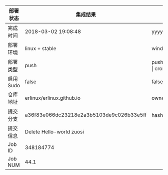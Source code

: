 部署状态 | 集成结果 | 参考值
---|---|---
完成时间 | 2018-03-02 19:08:48 | yyyy-mm-dd hh:mm:ss
部署环境 | linux + stable | window \| linux + stable
部署类型 | push | push \| pull_request \| api \| cron
启用Sudo | false | false \| true
仓库地址 | erlinux/erlinux.github.io | owner_name/repo_name
提交分支 | a36f83e066dc23218e2a3b5103de9c026b33e5ff | hash 16位
提交信息 | Delete Hello-world zuosi |
Job ID   | 348184774 |
Job NUM  | 44.1 |
